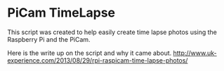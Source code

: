 PiCam TimeLapse
========================

This script was created to help easily create time lapse photos using the Raspberry Pi and the PiCam.

Here is the write up on the script and why it came about.
http://www.uk-experience.com/2013/08/29/rpi-raspicam-time-lapse-photos/
